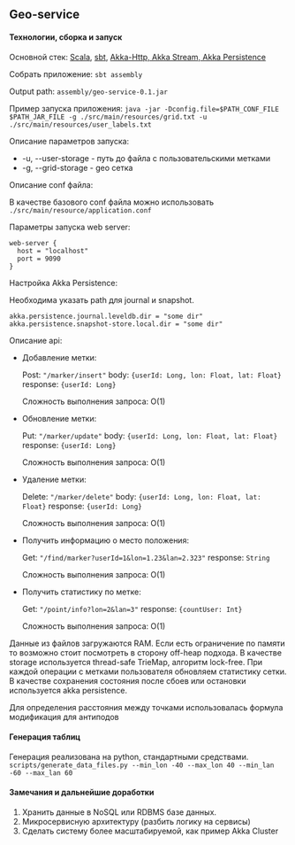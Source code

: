 ## Geo-service

#### Технологии, сборка и запуск

Основной стек: 
[Scala](https://www.scala-lang.org/), [sbt](http://www.scala-sbt.org/), [Akka-Http, Akka Stream, Akka Persistence](https://doc.akka.io/docs/akka-http/current/?language=scala)

Собрать приложение: `sbt assembly`

Output path: `assembly/geo-service-0.1.jar`

Пример запуска приложения:
`java -jar -Dconfig.file=$PATH_CONF_FILE $PATH_JAR_FILE -g ./src/main/resources/grid.txt -u ./src/main/resources/user_labels.txt`

Описание параметров запуска:

- -u, --user-storage - путь до файла с пользовательскими метками
- -g, --grid-storage  - geo сетка

Описание conf файла:

В качестве базового conf файла можно использовать `./src/main/resource/application.conf`

Параметры запуска web server:
```
web-server {
  host = "localhost"
  port = 9090
}
```

Настройка Akka Persistence:

Необходима указать path для journal и snapshot.
 
```
akka.persistence.journal.leveldb.dir = "some dir"
akka.persistence.snapshot-store.local.dir = "some dir"
```

Описание api:

- Добавление метки:

    Post: `"/marker/insert"` body: `{userId: Long, lon: Float, lat: Float}`
    response: `{userId: Long}`
    
    Сложность выполнения запроса: O(1)
    
- Обновление метки:
    
    Put: `"/marker/update"` body: `{userId: Long, lon: Float, lat: Float}`
    response: `{userId: Long}`
    
    Сложность выполнения запроса: O(1)

- Удаление метки:
    
    Delete: `"/marker/delete"` body: `{userId: Long, lon: Float, lat: Float}`
    response: `{userId: Long}`
    
    Сложность выполнения запроса: O(1)
    
- Получить информацию о место положения:
    
    Get: `"/find/marker?userId=1&lon=1.23&lan=2.323"` 
    response: `String`
    
    Сложность выполнения запроса: O(1)
    
- Получить статистику по метке:
    
    Get: `"/point/info?lon=2&lan=3"` 
    response: `{countUser: Int}`
    
    Сложность выполнения запроса: O(1)

Данные из файлов загружаются RAM. 
Если есть ограничение по памяти то возможно стоит посмотреть в сторону 
off-heap подхода.
В качестве storage используется thread-safe TrieMap, алгоритм lock-free.
При каждой операции с метками пользователя обновляем статистику сетки.
В качестве сохранения состояния после сбоев или остановки используется 
akka persistence.

Для определения расстояния между точками использовалась 
формула модификация для антиподов

#### Генерация таблиц

Генерация реализована на python, стандартными средствами.
`scripts/generate_data_files.py --min_lon -40 --max_lon 40 --min_lan -60 --max_lan 60`

#### Замечания и дальнейшие доработки

1. Хранить данные в NoSQL или RDBMS базе данных.
2. Микросервисную архитектуру (разбить логику на сервисы)
3. Сделать систему более масштабируемой, как пример Akka Cluster
